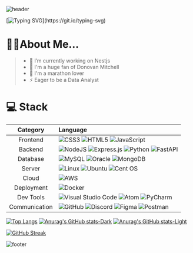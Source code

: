 
![header](https://capsule-render.vercel.app/api?type=rect&color=auto&height=200&section=header&text=Welcome%20to%20Sanghyun's%20Github&fontColor:white&fontSize=50)

[![Typing SVG](https://readme-typing-svg.herokuapp.com?font=Fira+Code&pause=1000&color=A876F7&background=FFAC5100&center=true&vCenter=true&random=false&width=435&lines=%EB%8D%B0%EC%9D%B4%ED%84%B0+%EB%B6%84%EC%84%9D%EA%B0%80%EB%A5%BC+%ED%9D%AC%EB%A7%9D%ED%95%98%EB%8A%94+%EC%9C%A4%EC%83%81%ED%98%84%EC%9E%85%EB%8B%88%EB%8B%A4.)](https://git.io/typing-svg)
# 🧑‍💻About Me...
> - 🔭 I’m currently working on Nestjs
> - 🏀 I'm a huge fan of Donovan Mitchell
> - 🏃 I'm a marathon lover
> - ⚡ Eager to be a Data Analyst

# 💻 Stack
|Category|Language|
|:--:|:--|
|Frontend|![CSS3](https://img.shields.io/badge/css3-%231572B6.svg?style=for-the-badge&logo=css3&logoColor=white)  ![HTML5](https://img.shields.io/badge/html5-%23E34F26.svg?style=for-the-badge&logo=html5&logoColor=white)  ![JavaScript](https://img.shields.io/badge/javascript-%23323330.svg?style=for-the-badge&logo=javascript&logoColor=%23F7DF1E)|
|Backend|![NodeJS](https://img.shields.io/badge/node.js-6DA55F?style=for-the-badge&logo=node.js&logoColor=white)  ![Express.js](https://img.shields.io/badge/express.js-%23404d59.svg?style=for-the-badge&logo=express&logoColor=%2361DAFB)  ![Python](https://img.shields.io/badge/python-3670A0?style=for-the-badge&logo=python&logoColor=ffdd54)  ![FastAPI](https://img.shields.io/badge/FastAPI-005571?style=for-the-badge&logo=fastapi) |
|Database|![MySQL](https://img.shields.io/badge/mysql-%2300f.svg?style=for-the-badge&logo=mysql&logoColor=white)  ![Oracle](https://img.shields.io/badge/Oracle-F80000?style=for-the-badge&logo=oracle&logoColor=white) ![MongoDB](https://img.shields.io/badge/MongoDB-%234ea94b.svg?style=for-the-badge&logo=mongodb&logoColor=white)|
|Server|![Linux](https://img.shields.io/badge/Linux-FCC624?style=for-the-badge&logo=linux&logoColor=black)  ![Ubuntu](https://img.shields.io/badge/Ubuntu-E95420?style=for-the-badge&logo=ubuntu&logoColor=white)  ![Cent OS](https://img.shields.io/badge/cent%20os-002260?style=for-the-badge&logo=centos&logoColor=F0F0F0)|
|Cloud|![AWS](https://img.shields.io/badge/AWS-%23FF9900.svg?style=for-the-badge&logo=amazon-aws&logoColor=white)|
|Deployment|![Docker](https://img.shields.io/badge/docker-%230db7ed.svg?style=for-the-badge&logo=docker&logoColor=white) |
|Dev Tools|![Visual Studio Code](https://img.shields.io/badge/Visual%20Studio%20Code-0078d7.svg?style=for-the-badge&logo=visual-studio-code&logoColor=white) ![Atom](https://img.shields.io/badge/Atom-%2366595C.svg?style=for-the-badge&logo=atom&logoColor=white) ![PyCharm](https://img.shields.io/badge/pycharm-143?style=for-the-badge&logo=pycharm&logoColor=black&color=black&labelColor=green)| 
|Communication|![GitHub](https://img.shields.io/badge/github-%23121011.svg?style=for-the-badge&logo=github&logoColor=white)  ![Discord](https://img.shields.io/badge/Discord-%235865F2.svg?style=for-the-badge&logo=discord&logoColor=white)  ![Figma](https://img.shields.io/badge/figma-%23F24E1E.svg?style=for-the-badge&logo=figma&logoColor=white) ![Postman](https://img.shields.io/badge/Postman-FF6C37?style=for-the-badge&logo=postman&logoColor=white)|

[![Top Langs](https://github-readme-stats.vercel.app/api/top-langs/?username=pleaseCodemyname)](https://github.com/anuraghazra/github-readme-stats)
[![Anurag's GitHub stats-Dark](https://github-readme-stats.vercel.app/api?username=pleaseCodemyname&show_icons=true&theme=dark#gh-dark-mode-only)](https://github.com/anuraghazra/github-readme-stats#gh-dark-mode-only)
[![Anurag's GitHub stats-Light](https://github-readme-stats.vercel.app/api?username=pleaseCodemyname&show_icons=true&theme=default#gh-light-mode-only)](https://github.com/anuraghazra/github-readme-stats#gh-light-mode-only)

[![GitHub Streak](https://streak-stats.demolab.com?user=pleaseCodemyname&theme=tokyonight)](https://git.io/streak-stats)

![footer](https://capsule-render.vercel.app/api?type=rect&color=auto&height=200&section=footer&text=Thank%20you&fontSize=90)
